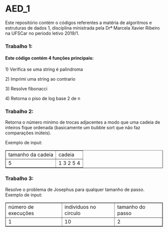 # AED_1
Este repositório contém o códigos referentes a matéria de algoritmos e estruturas de dados 1, disciplina ministrada pela Drª Marcela Xavier Ribeiro na UFSCar no periodo letivo 2019/1.

<h3><b>Trabalho 1:</b></h3>
<p><h4>Este código contém 4 funções principais:</h4></p>
<p>1) Verifica se uma string é palindroma</p>
<p>2) Imprimi uma string ao contrario</p>
<p>3) Resolve fibonacci</p>
<p>4) Retorna o piso de log base 2 de n</p>

<h3><b>Trabalho 2:</b></h3>

Retorna o número minimo de trocas adjacentes a modo que uma cadeia de inteiros fique ordenada (basicamente um bubble sort que não faz comparações inúteis).

Exemplo de input:  <table border="1"><tr><td>tamanho da cadeia</td><td>cadeia</td></tr><tr><td>5</td><td>1 3 2 5 4</td></tr></table>
  
<p><h3><b>Trabalho 3:</b></h3></p>

Resolve o problema de Josephus para qualquer tamanho de passo.
Exemplo de input:  <table border="1"><tr><td>número de execuções</td><td>individuos no circulo</td><td>tamanho do passo</td></tr>
<tr><td>1</td><td>10</td><td>2</td></tr></table>
